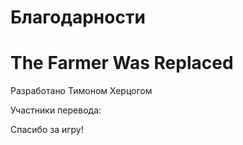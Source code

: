 # Благодарности

# The Farmer Was Replaced

Разработано Тимоном Херцогом

Участники перевода:

Спасибо за игру!